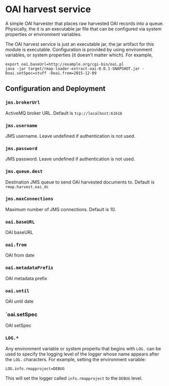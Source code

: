 # OAI harvest service

A simple OAI harvester that places raw harvested OAI records into a queue.  Physically, the it is an executable jar file that can be configured via system properties or environment variables.

The OAI harvest service is just an executable jar, the jar artifact for this module is executable. Configuration is provided by using environment variables, or system properties (it doesn't matter which).
For example,

    export oai.baseUrl=http://example.org/cgi-bin/oai.pl
    java -jar target/rmap-loader-extract-oai-0.0.1-SNAPSHOT.jar -Doai.setSpec=stuff -Doai.from=2015-12-09

## Configuration and Deployment

### `jms.brokerUrl` 

ActiveMQ broker URL.  Default is `tcp://localhost:61616`

### `jms.username`

JMS username.  Leave undefined if authentication is not used.

### `jms.password`

JMS password.  Leave undefined if authentication is not used.

### `jms.queue.dest`

Destination JMS queue to send OAI harvested documents to.  Default is `rmap.harvest.oai_dc`

### `jms.maxConnections`

Maximum number of JMS connections.  Default is 10.

### `oai.baseURL`

OAI baseURL

### `oai.from`

OAI from date

### `oai.metadataPrefix`

OAI metadata prefix

### `oai.until`

OAI until date

### `oai.setSpec

OAI setSpec

### `LOG.*`

Any environment variable or system propertu that begins with `LOG.` can be used to specify the logging level of 
the logger whose name appears after the `LOG.` characters.  For example, setting the environment variable:

    LOG.info.rmapproject=DEBUG
    
 This will set the logger called `info.rmapproject` to the `DEBUG` level. 
